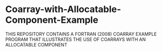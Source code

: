 # Coarray-with-Allocatable-Component-Example
THIS REPOSITORY CONTAINS A FORTRAN (2008) COARRAY EXAMPLE PROGRAM THAT ILLUSTRATES THE USE OF COARRAYS WITH AN ALLOCATABLE COMPONENT
